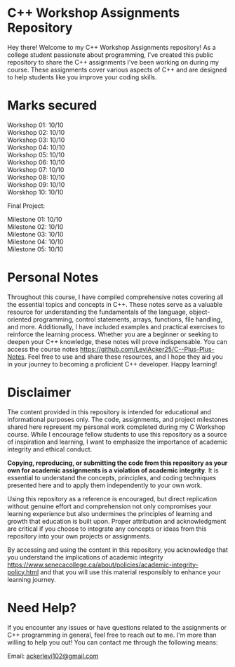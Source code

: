 # C++ Workshop Assignments Repository
Hey there! Welcome to my C++ Workshop Assignments repository! As a college student passionate about programming, I've created this public repository to share the C++ assignments I've been working on during my course. These assignments cover various aspects of C++ and are designed to help students like you improve your coding skills.

# Marks secured 

 Workshop 01: 10/10                                                                                                                                           
 Workshop 02: 10/10                                                                                                                                                   
 Workshop 03: 10/10                                                                                                                                       
 Workshop 04: 10/10                                                                                                                                                   
 Workshop 05: 10/10                                                                                                                                                  
 Workshop 06: 10/10                                                                                                                                                   
 Workshop 07: 10/10                                                                                                                                                   
 Workshop 08: 10/10                                                                                                                                                   
 Workshop 09: 10/10                                                                                                                                                   
 Worskhop 10: 10/10

Final Project:

Milestone 01: 10/10                                                                                                                                        
Milestone 02: 10/10                                                                                                                                        
Milestone 03: 10/10                                                                                                                                        
Milestone 04: 10/10                                                                                                                                        
Milestone 05: 10/10

# Personal Notes
Throughout this course, I have compiled comprehensive notes covering all the essential topics and concepts in C++. These notes serve as a valuable resource for understanding the fundamentals of the language, object-oriented programming, control statements, arrays, functions, file handling, and more. Additionally, I have included examples and practical exercises to reinforce the learning process. Whether you are a beginner or seeking to deepen your C++ knowledge, these notes will prove indispensable. You can access the course notes https://github.com/LeviAcker25/C--Plus-Plus-Notes. Feel free to use and share these resources, and I hope they aid you in your journey to becoming a proficient C++ developer. Happy learning!
# Disclaimer

The content provided in this repository is intended for educational and informational purposes only. The code, assignments, and project milestones shared here represent my personal work completed during my C Workshop course. While I encourage fellow students to use this repository as a source of inspiration and learning, I want to emphasize the importance of academic integrity and ethical conduct.

**Copying, reproducing, or submitting the code from this repository as your own for academic assignments is a violation of academic integrity**. It is essential to understand the concepts, principles, and coding techniques presented here and to apply them independently to your own work.

Using this repository as a reference is encouraged, but direct replication without genuine effort and comprehension not only compromises your learning experience but also undermines the principles of learning and growth that education is built upon. Proper attribution and acknowledgment are critical if you choose to integrate any concepts or ideas from this repository into your own projects or assignments.

By accessing and using the content in this repository, you acknowledge that you understand the implications of academic integrity https://www.senecacollege.ca/about/policies/academic-integrity-policy.html and that you will use this material responsibly to enhance your learning journey.

# Need Help?
If you encounter any issues or have questions related to the assignments or C++ programming in general, feel free to reach out to me. I'm more than willing to help you out! You can contact me through the following means:

Email: ackerlevi102@gmail.com                                                                                                                                     

